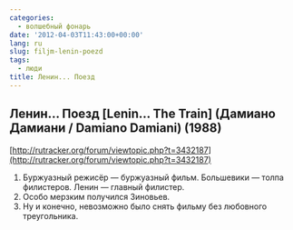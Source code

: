 ```yaml
---
categories:
  - волшебный фонарь
date: '2012-04-03T11:43:00+00:00'
lang: ru
slug: filjm-lenin-poezd
tags:
  - люди
title: Ленин... Поезд
---
```



## Ленин... Поезд [Lenin... The Train] (Дамиано Дамиани / Damiano Damiani) (1988) 
[http://rutracker.org/forum/viewtopic.php?t=3432187](http://rutracker.org/forum/viewtopic.php?t=3432187) 

1. Буржуазный режисёр — буржуазный фильм. Большевики — толпа филистеров. Ленин — главный филистер. 
2. Особо мерзким получился Зиновьев. 
3. Ну и конечно, невозможно было снять фильму без любовного треугольника.
